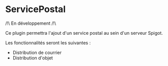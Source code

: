# ServicePostal

/!\ En développement /!\

Ce plugin permettra l'ajout d'un service postal au sein d'un serveur Spigot.

Les fonctionnalités seront les suivantes :
- Distribution de courrier
- Distribution d'objet
